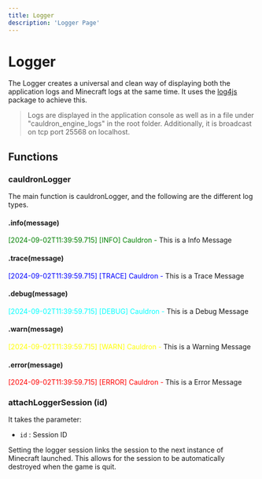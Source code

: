 ```yaml
---
title: Logger
description: 'Logger Page'
---
```

# Logger
The Logger creates a universal and clean way
of displaying both the application logs and Minecraft logs at the same time.
It uses the [log4js](https://www.npmjs.com/package/log4js) package to achieve this.

> Logs are displayed in the application console as well as in a file under "cauldron_engine_logs" in the root folder. Additionally, it is broadcast on tcp port 25568 on localhost.

## Functions

### cauldronLogger

The main function is cauldronLogger, and the following are the different log types.

#### .info(message)
<span style="color:green">[2024-09-02T11:39:59.715] [INFO] Cauldron - </span> This is a Info Message

#### .trace(message)
<span style="color:blue">[2024-09-02T11:39:59.715] [TRACE] Cauldron - </span> This is a Trace Message

#### .debug(message)
<span style="color:cyan">[2024-09-02T11:39:59.715] [DEBUG] Cauldron - </span> This is a Debug Message

#### .warn(message)
<span style="color:yellow">[2024-09-02T11:39:59.715] [WARN] Cauldron - </span> This is a Warning Message

#### .error(message)
<span style="color:red">[2024-09-02T11:39:59.715] [ERROR] Cauldron - </span> This is a Error Message


### attachLoggerSession (id)

It takes the parameter:
+ `id` : Session ID

Setting the logger session links the session to the next instance of Minecraft launched. This allows for the session to be automatically destroyed when the game is quit.